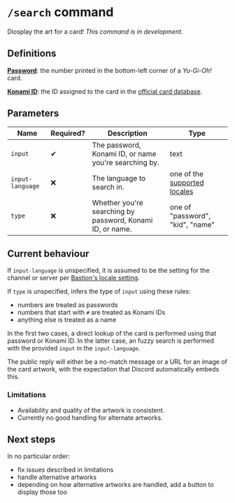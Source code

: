 # `/search` command

Diosplay the art for a card! _This command is in development._

## Definitions

[**Password**](https://yugipedia.com/wiki/Password): the number printed in the bottom-left corner of a _Yu-Gi-Oh!_ card.

[**Konami ID**](https://yugipedia.com/wiki/List_of_cards_by_Konami_index_number_(4007%E2%80%935000)): the ID assigned to the card in the [official card database](https://www.db.yugioh-card.com/).

## Parameters

Name | Required? | Description | Type
--- | --- | --- | ---
`input` | ✔ | The password, Konami ID, or name you're searching by. | text
`input-language` | ❌ | The language to search in. | one of the [supported locales](./locale.md#parameters)
`type` | ❌ | Whether you're searching by password, Konami ID, or name. | one of "password", "kid", "name"

## Current behaviour

If `input-language` is unspecified, it is assumed to be the setting for the
channel or server per [Bastion's locale setting](./locale.md).

If `type` is unspecified, infers the type of `input` using these rules:

- numbers are treated as passwords
- numbers that start with `#` are treated as Konami IDs
- anything else is treated as a name

In the first two cases, a direct lookup of the card is performed using that password or Konami ID.
In the latter case, an fuzzy search is performed with the provided `input` in the `input-language`.

The public reply will either be a no-match message or a URL for an image of the card artwork, with the expectation that Discord automatically embeds this.

### Limitations

- Availability and quality of the artwork is consistent.
- Currently no good handling for alternate artworks.

## Next steps

In no particular order:

- fix issues described in limitations
- handle alternative artworks
- depending on how alternative artworks are handled, add a button to display those too
